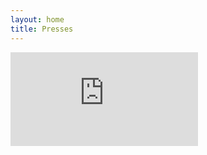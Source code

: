 ```yaml
---
layout: home
title: Presses
---
```


<div class="iframecont">
<iframe class="airtable-embed" src="https://airtable.com/embed/appGBrJR67bFnLJqv/shrREutkkKVWCug00" frameborder="0" onmousewheel=""></iframe>
</div>
